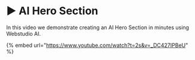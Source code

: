 # ▶ AI Hero Section

In this video we demonstrate creating an AI Hero Section in minutes using Webstudio AI.&#x20;

{% embed url="https://www.youtube.com/watch?t=2s&v=_DC427IPBeU" %}

